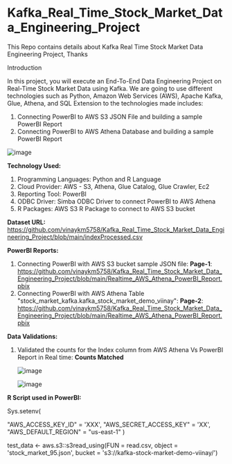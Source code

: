 # Kafka_Real_Time_Stock_Market_Data_Engineering_Project
This Repo contains details about Kafka Real Time Stock Market Data Engineering Project, Thanks

Introduction

In this project, you will execute an End-To-End Data Engineering Project on Real-Time Stock Market Data using Kafka.
We are going to use different technologies such as Python, Amazon Web Services (AWS), Apache Kafka, Glue, Athena, and SQL
Extension to the technologies made includes:
1. Connecting PowerBI to AWS S3 JSON File and building a sample PowerBI Report
2. Connecting PowerBI to AWS Athena Database and building a sample PowerBI Report

![image](https://github.com/user-attachments/assets/c7927d75-fa00-4328-af21-94cdd66a756c)

**Technology Used:**

1. Programming Languages: Python and R Language
2. Cloud Provider: AWS - S3, Athena, Glue Catalog, Glue Crawler, Ec2
3. Reporting Tool: PowerBI
4. ODBC Driver: Simba ODBC Driver to connect PowerBI to AWS Athena
5. R Packages: AWS S3 R Package to connect to AWS S3 bucket

**Dataset URL:** https://github.com/vinaykm5758/Kafka_Real_Time_Stock_Market_Data_Engineering_Project/blob/main/indexProcessed.csv


**PowerBI Reports:**
1. Connecting PowerBI with AWS S3 bucket sample JSON file: **Page-1**: https://github.com/vinaykm5758/Kafka_Real_Time_Stock_Market_Data_Engineering_Project/blob/main/Realtime_AWS_Athena_PowerBI_Report.pbix
2. Connecting PowerBI with AWS Athena Table "stock_market_kafka.kafka_stock_market_demo_viinay": **Page-2**: https://github.com/vinaykm5758/Kafka_Real_Time_Stock_Market_Data_Engineering_Project/blob/main/Realtime_AWS_Athena_PowerBI_Report.pbix

**Data Validations:**
1. Validated the counts for the Index column from AWS Athena Vs PowerBI Report in Real time: **Counts Matched**

   ![image](https://github.com/user-attachments/assets/ef2b7e00-5e88-4380-8fe5-100bcca82893)


   ![image](https://github.com/user-attachments/assets/a641031f-e1e0-4dad-a8ac-f992ee93d1cb)

   

**R Script used in PowerBI:**

Sys.setenv(

  "AWS_ACCESS_KEY_ID" = 'XXX',
  "AWS_SECRET_ACCESS_KEY" = 'XX',
  "AWS_DEFAULT_REGION" = "us-east-1"
)

test_data <- aws.s3::s3read_using(FUN = read.csv,
                                  object = 'stock_market_95.json',
                                  bucket = 's3://kafka-stock-market-demo-viinay/')
								  
								  

								  




